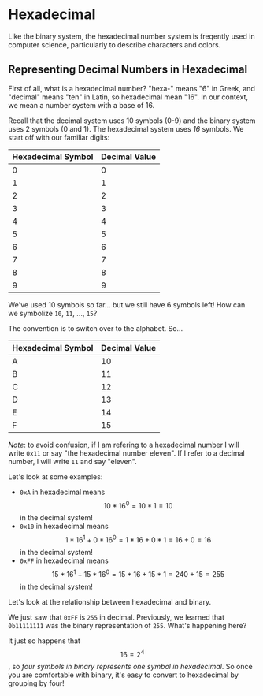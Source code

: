 # Hexadecimal

Like the binary system, the hexadecimal number system is freqently used in computer science, particularly to describe characters and colors.

## Representing Decimal Numbers in Hexadecimal

First of all, what is a hexadecimal number? "hexa-" means "6" in Greek, and "decimal" means "ten" in Latin, so hexadecimal mean "16". In our context, we mean a number system with a base of 16.

Recall that the decimal system uses 10 symbols (0-9) and the binary system uses 2 symbols (0 and 1). The hexadecimal system uses *16* symbols. We start off with our familiar digits:

| **Hexadecimal Symbol** | **Decimal Value** |
|------------------------|-------------------|
| 0                      | 0                 |
| 1                      | 1                 |
| 2                      | 2                 |
| 3                      | 3                 |
| 4                      | 4                 |
| 5                      | 5                 |
| 6                      | 6                 |
| 7                      | 7                 |
| 8                      | 8                 |
| 9                      | 9                 |

We've used 10 symbols so far... but we still have 6 symbols left! How can we symbolize `10`, `11`, ..., `15`?

The convention is to switch over to the alphabet. So...

| **Hexadecimal Symbol** | **Decimal Value** |
|------------------------|-------------------|
| A                      | 10                |
| B                      | 11                |
| C                      | 12                |
| D                      | 13                |
| E                      | 14                |
| F                      | 15                |

*Note*: to avoid confusion, if I am refering to a hexadecimal number I will write `0x11` or say "the hexadecimal number eleven". If I refer to a decimal number, I will write `11` and say "eleven".

Let's look at some examples:

* `0xA` in hexadecimal means $$ 10*16^0 = 10*1 = 10 $$ in the decimal system!
* `0x10` in hexadecimal means $$ 1*16^1 + 0*16^0 = 1*16 + 0*1 = 16 + 0 = 16 $$ in the decimal system!
* `0xFF` in hexadecimal means $$ 15*16^1 + 15*16^0 = 15*16 + 15*1 = 240 + 15 = 255 $$ in the decimal system!

Let's look at the relationship between hexadecimal and binary.

We just saw that `0xFF` is `255` in decimal. Previously, we learned that `0b11111111` was the binary representation of `255`. What's happening here?

It just so happens that $$ 16 = 2^4 $$, so *four symbols in binary represents one symbol in hexadecimal*. So once you are comfortable with binary, it's easy to convert to hexadecimal by grouping by four!
